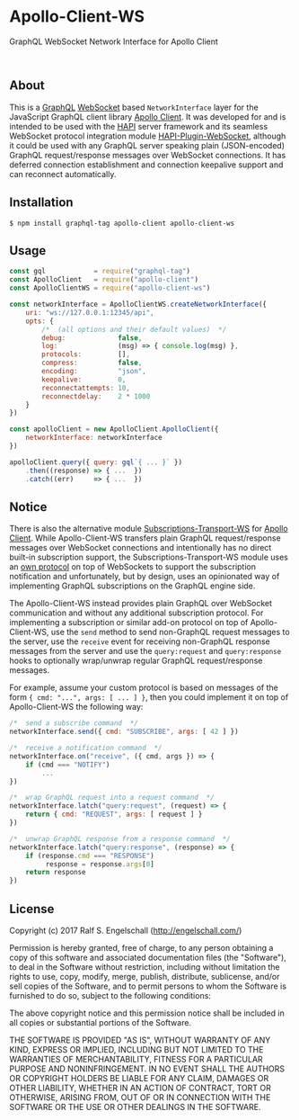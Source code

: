
Apollo-Client-WS
================

GraphQL WebSocket Network Interface for Apollo Client

<p/>
<img src="https://nodei.co/npm/apollo-client-ws.png?downloads=true&stars=true" alt=""/>

<p/>
<img src="https://david-dm.org/rse/apollo-client-ws.png" alt=""/>

About
-----

This is a [GraphQL](http://graphql.org/)
[WebSocket](https://html.spec.whatwg.org/multipage/comms.html#network)
based `NetworkInterface` layer for the JavaScript GraphQL client library
[Apollo Client](https://github.com/apollographql/apollo-client).
It was developed for and is intended to be used with the [HAPI](http://hapijs.com/) server
framework and its seamless WebSocket protocol integration module
[HAPI-Plugin-WebSocket](https://github.com/rse/hapi-plugin-websocket),
although it could be used with any GraphQL server speaking plain (JSON-encoded) GraphQL
request/response messages over WebSocket connections. It has deferred
connection establishment and connection keepalive support and can
reconnect automatically.

Installation
------------

```shell
$ npm install graphql-tag apollo-client apollo-client-ws
```

Usage
-----

```js
const gql            = require("graphql-tag")
const ApolloClient   = require("apollo-client")
const ApolloClientWS = require("apollo-client-ws")

const networkInterface = ApolloClientWS.createNetworkInterface({
    uri: "ws://127.0.0.1:12345/api",
    opts: {
        /*  (all options and their default values)  */
        debug:             false,
        log:               (msg) => { console.log(msg) },
        protocols:         [],
        compress:          false,
        encoding:          "json",
        keepalive:         0,
        reconnectattempts: 10,
        reconnectdelay:    2 * 1000
    }
})

const apolloClient = new ApolloClient.ApolloClient({
    networkInterface: networkInterface
})

apolloClient.query({ query: gql`{ ... }` })
    .then((response) => { ...  })
    .catch((err)     => { ...  })
```

Notice
------

There is also the alternative module
[Subscriptions-Transport-WS](https://github.com/apollographql/subscriptions-transport-ws)
for [Apollo Client](https://github.com/apollographql/apollo-client). While
Apollo-Client-WS transfers plain GraphQL request/response messages over
WebSocket connections and intentionally has no direct built-in subscription support,
the Subscriptions-Transport-WS module uses an
[own protocol](https://github.com/apollographql/subscriptions-transport-ws/blob/master/src/message-types.ts)
on top of WebSockets to support the subscription notification and
unfortunately, but by design, uses an opinionated way of implementing GraphQL subscriptions
on the GraphQL engine side.

The Apollo-Client-WS instead provides plain GraphQL over WebSocket
communication and without any additional subscription protocol. For implementing a
subscription or similar add-on protocol on top of Apollo-Client-WS,
use the `send` method to send non-GraphQL request messages to
the server, use the `receive` event for receiving non-GraphQL
response messages from the server and use the `query:request` and
`query:response` hooks to optionally wrap/unwrap regular GraphQL
request/response messages.

For example, assume your custom protocol is based on messages of the
form `{ cmd: "...", args: [ ... ] }`, then you could implement it on top
of Apollo-Client-WS the following way:

```js
/*  send a subscribe command  */
networkInterface.send({ cmd: "SUBSCRIBE", args: [ 42 ] })

/*  receive a notification command  */
networkInterface.on("receive", ({ cmd, args }) => {
    if (cmd === "NOTIFY")
        ...
})

/*  wrap GraphQL request into a request command  */
networkInterface.latch("query:request", (request) => {
    return { cmd: "REQUEST", args: [ request ] }
})

/*  unwrap GraphQL response from a response command  */
networkInterface.latch("query:response", (response) => {
    if (response.cmd === "RESPONSE")
         response = response.args[0]
    return response
})
```

License
-------

Copyright (c) 2017 Ralf S. Engelschall (http://engelschall.com/)

Permission is hereby granted, free of charge, to any person obtaining
a copy of this software and associated documentation files (the
"Software"), to deal in the Software without restriction, including
without limitation the rights to use, copy, modify, merge, publish,
distribute, sublicense, and/or sell copies of the Software, and to
permit persons to whom the Software is furnished to do so, subject to
the following conditions:

The above copyright notice and this permission notice shall be included
in all copies or substantial portions of the Software.

THE SOFTWARE IS PROVIDED "AS IS", WITHOUT WARRANTY OF ANY KIND,
EXPRESS OR IMPLIED, INCLUDING BUT NOT LIMITED TO THE WARRANTIES OF
MERCHANTABILITY, FITNESS FOR A PARTICULAR PURPOSE AND NONINFRINGEMENT.
IN NO EVENT SHALL THE AUTHORS OR COPYRIGHT HOLDERS BE LIABLE FOR ANY
CLAIM, DAMAGES OR OTHER LIABILITY, WHETHER IN AN ACTION OF CONTRACT,
TORT OR OTHERWISE, ARISING FROM, OUT OF OR IN CONNECTION WITH THE
SOFTWARE OR THE USE OR OTHER DEALINGS IN THE SOFTWARE.

